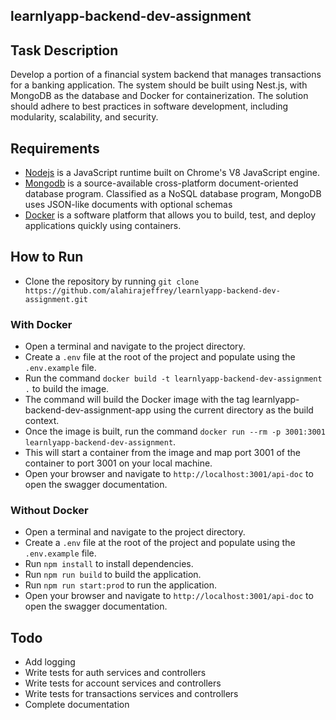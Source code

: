 ## learnlyapp-backend-dev-assignment

## Task Description

Develop a portion of a financial system backend that manages transactions for a banking application. The system should be built using Nest.js, with MongoDB as the database and Docker for containerization. The solution should adhere to best practices in software development, including modularity, scalability, and security.

## Requirements

- [Nodejs](https://nodejs.org/en/) is a JavaScript runtime built on Chrome's V8 JavaScript engine.
- [Mongodb](https://www.mongodb.com/) is a source-available cross-platform document-oriented database program. Classified as a NoSQL database program, MongoDB uses JSON-like documents with optional schemas
- [Docker](https://www.docker.com/) is a software platform that allows you to build, test, and deploy applications quickly using containers.

## How to Run

- Clone the repository by running `git clone https://github.com/alahirajeffrey/learnlyapp-backend-dev-assignment.git`

### With Docker

- Open a terminal and navigate to the project directory.
- Create a `.env` file at the root of the project and populate using the `.env.example` file.
- Run the command `docker build -t learnlyapp-backend-dev-assignment .` to build the image.
- The command will build the Docker image with the tag learnlyapp-backend-dev-assignment-app using the current directory as the build context.
- Once the image is built, run the command `docker run --rm -p 3001:3001 learnlyapp-backend-dev-assignment`.
- This will start a container from the image and map port 3001 of the container to port 3001 on your local machine.
- Open your browser and navigate to `http://localhost:3001/api-doc` to open the swagger documentation.

### Without Docker

- Open a terminal and navigate to the project directory.
- Create a `.env` file at the root of the project and populate using the `.env.example` file.
- Run `npm install` to install dependencies.
- Run `npm run build` to build the application.
- Run `npm run start:prod` to run the application.
- Open your browser and navigate to `http://localhost:3001/api-doc` to open the swagger documentation.

## Todo

- Add logging
- Write tests for auth services and controllers
- Write tests for account services and controllers
- Write tests for transactions services and controllers
- Complete documentation
